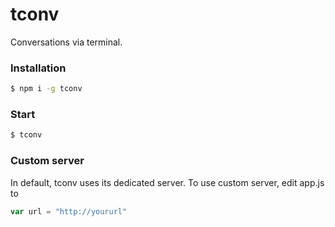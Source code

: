 # tconv
Conversations via terminal.

### Installation
```sh
$ npm i -g tconv
```
### Start
```sh
$ tconv
```

### Custom server
In default, tconv uses its dedicated server. To use custom server, edit app.js to
```js
var url = "http://yoururl"
```
